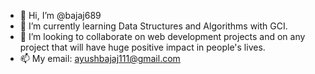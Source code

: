 - 👋 Hi, I’m @bajaj689
- 🌱 I’m currently learning Data Structures and Algorithms with GCI.
- 💞️ I’m looking to collaborate on web development projects and on any project that will have huge positive impact in people's lives.
- 📫 My email: ayushbajaj111@gmail.com

<!---
bajaj689/bajaj689 is a ✨ special ✨ repository because its `README.md` (this file) appears on your GitHub profile.
You can click the Preview link to take a look at your changes.
--->
